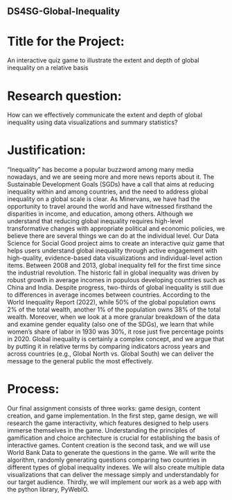## DS4SG-Global-Inequality
# Title for the Project:
An interactive quiz game to illustrate the extent and depth of global inequality on a relative basis
# Research question:
How can we effectively communicate the extent and depth of global inequality using data visualizations and summary statistics?  
# Justification:
“Inequality” has become a popular buzzword among many media nowadays, and we are seeing more and more news reports about it. The Sustainable Development Goals (SGDs) have a call that aims at reducing inequality within and among countries, and the need to address global inequality on a global scale is clear. As Minervans, we have had the opportunity to travel around the world and have witnessed firsthand the disparities in income, and education, among others. Although we understand that reducing global inequality requires high-level transformative changes with appropriate political and economic policies, we believe there are several things we can do at the individual level. Our Data Science for Social Good project aims to create an interactive quiz game that helps users understand global inequality through active engagement with high-quality, evidence-based data visualizations and individual-level action items. Between 2008 and 2013, global inequality fell for the first time since the industrial revolution. The historic fall in global inequality was driven by robust growth in average incomes in populous developing countries such as China and India. Despite progress, two-thirds of global inequality is still due to differences in average incomes between countries. According to the World Inequality Report (2022), while 50% of the global population owns 2% of the total wealth, another 1% of the population owns 38% of the total wealth. Moreover, when we look at a more granular breakdown of the data and examine gender equality (also one of the SDGs), we learn that while women’s share of labor in 1930 was 30%, it rose just five percentage points in 2020. Global inequality is certainly a complex concept, and we argue that by putting it in relative terms by comparing indicators across years and across countries (e.g., Global North vs. Global South) we can deliver the message to the general public the most effectively. 

# Process:
Our final assignment consists of three works: game design, content creation, and game implementation. In the first step, game design, we will research the game interactivity, which features designed to help users immerse themselves in the game. Understanding the principles of gamification and choice architecture is crucial for establishing the basis of interactive games. Content creation is the second task, and we will use World Bank Data to generate the questions in the game. We will write the algorithm, randomly generating questions comparing two countries in different types of global inequality indexes. We will also create multiple data visualizations that can deliver the message simply and understandably for our target audience. Thirdly, we will implement our work as a web app with the python library, PyWebIO. 

